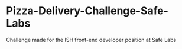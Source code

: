# Pizza-Delivery-Challenge-Safe-Labs
Challenge made for the ISH front-end developer position at Safe Labs
